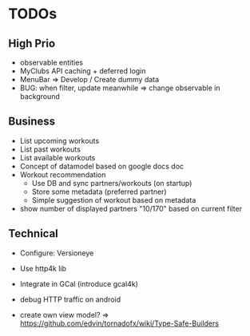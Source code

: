 
# TODOs

## High Prio

* observable entities
* MyClubs API caching + deferred login
* MenuBar => Develop / Create dummy data
* BUG: when filter, update meanwhile => change observable in background

## Business

* List upcoming workouts
* List past workouts
* List available workouts
* Concept of datamodel based on google docs doc
* Workout recommendation
    * Use DB and sync partners/workouts (on startup)
    * Store some metadata (preferred partner)
    * Simple suggestion of workout based on metadata
* show number of displayed partners "10/170" based on current filter 

## Technical

* Configure: Versioneye
* Use http4k lib
* Integrate in GCal (introduce gcal4k)
* debug HTTP traffic on android


* create own view model? => https://github.com/edvin/tornadofx/wiki/Type-Safe-Builders
